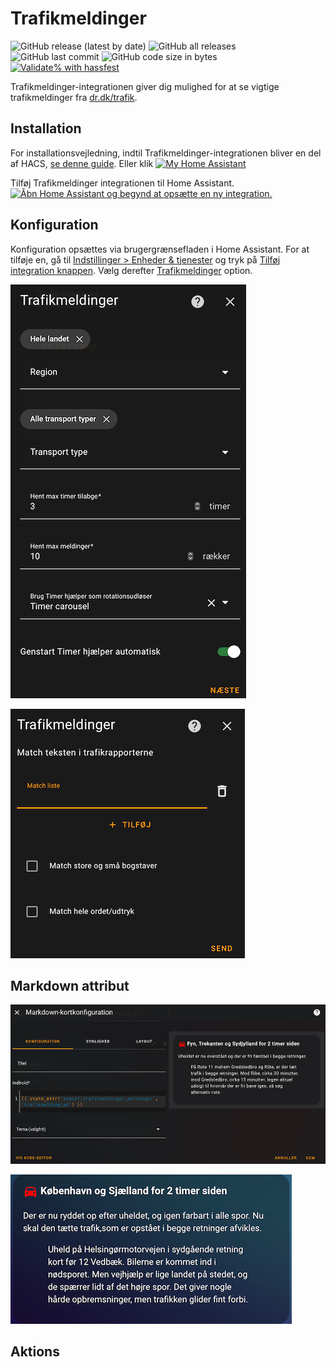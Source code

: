 # Trafikmeldinger

![GitHub release (latest by date)](https://img.shields.io/github/v/release/kgn3400/trafikmeldinger)
![GitHub all releases](https://img.shields.io/github/downloads/kgn3400/trafikmeldinger/total)
![GitHub last commit](https://img.shields.io/github/last-commit/kgn3400/trafikmeldinger)
![GitHub code size in bytes](https://img.shields.io/github/languages/code-size/kgn3400/trafikmeldinger)
[![Validate% with hassfest](https://github.com/kgn3400/trafikmeldinger/workflows/Validate%20with%20hassfest/badge.svg)](https://github.com/kgn3400/trafikmeldinger/actions/workflows/hassfest.yaml)

Trafikmeldinger-integrationen giver dig mulighed for at se vigtige trafikmeldinger fra [dr.dk/trafik](https://dr.dk/trafik).

## Installation

For installationsvejledning, indtil Trafikmeldinger-integrationen bliver en del af HACS, [se denne guide](https://hacs.xyz/docs/faq/custom_repositories).
Eller klik
[![My Home Assistant](https://img.shields.io/badge/Home%20Assistant-%2341BDF5.svg?style=flat&logo=home-assistant&label=Add%20to%20HACS)](https://my.home-assistant.io/redirect/hacs_repository/?owner=kgn3400&repository=trafikmeldinger&category=integration)

Tilføj Trafikmeldinger integrationen til Home Assistant.
[![Åbn Home Assistant og begynd at opsætte en ny integration.](https://my.home-assistant.io/badges/config_flow_start.svg)](https://my.home-assistant.io/redirect/config_flow_start/?domain=trafikmeldinger)

## Konfiguration

Konfiguration opsættes via brugergrænsefladen i Home Assistant. For at tilføje en, gå til [Indstillinger > Enheder & tjenester](https://my.home-assistant.io/redirect/integrations) og tryk på [Tilføj integration knappen](https://my.home-assistant.io/redirect/integrations). Vælg derefter [Trafikmeldinger](https://my.home-assistant.io/redirect/config_flow_start?domain=trafikmeldinger) option.

![Config 1](/assets/config_1.png)

![Config 2](/assets/config_2.png)

## Markdown attribut

![Markdown attribut](/assets/md_card_config.png)

![Markdown attribut](/assets/md_card.png)

## Aktions
